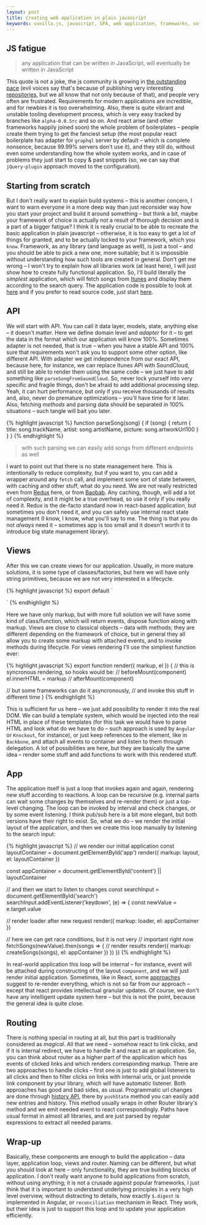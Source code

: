 ```yaml
---
layout: post
title: Creating web application in plain javascript
keywords: vanilla.js, javascript, SPA, web application, frameworks, software development
---
```


## JS fatigue

> any application that can be written in JavaScript, will eventually be written in JavaScript

This quote is not a joke, the js community is growing in [the outstanding pace](http://alexandros.resin.io/npm-now-the-largest-module-repository/) (evil voices say that's because of publishing very interesting [repositories](https://www.npmjs.com/package/is-negative), but we all know that not only because of that), and people very often are frustrated. Requirements for modern applications are incredible, and for newbies it is too overwhelming. Also, there is quite vibrant and unstable tooling development process, which is very easy tracked by branches like `alpha-0.0.5rc` and so on. And react arise (and other frameworks happily joined soon) the whole problem of boilerplates – people create them trying to get the fanciest setup (the most popular react boilerplate has adapter for `graphql` server by default – which is complete nonsence, because 99.99% servers don't use it), and they still do, without even some understanding how the whole system works, and in case of problems they just start to copy & past snippets (so, we can say that `jQuery-plugin` approach moved to the configuration).

## Starting from scratch

But I don't really want to explain build systems – this is another concern, I want to warn everyone in a more deep way than just reconsider way how you start your project and build it around something – but think a bit, maybe your framework of choice is actually not a result of thorough decision and is a part of a bigger fatigue? I think it is really crucial to be able to recreate the basic application in plain javascript – otherwise, it is too easy to get a lot of things for granted, and to be actually locked to your framework, which you `know`. Framework, as any library (and language as well), is just a tool – and you should be able to pick a new one, more suitable; but it is impossible without understanding how such tools are created in general. Don't get me wrong – I won't try to explain how all libraries work (at least here), I will just show how to create fully functional application.
So, I'll build literally the _simplest_ application, which will fetch songs from [Itunes](https://affiliate.itunes.apple.com/resources/documentation/itunes-store-web-service-search-api/) and display them according to the search query. The application code is possible to look at [here](https://github.com/Bloomca/vanilla-web-app) and if you prefer to read source code, just start [here](https://github.com/Bloomca/vanilla-web-app/blob/master/src/index.js).

## API

We will start with API. You can call it data layer, models, state, anything else – it doesn't matter. Here we define domain level and _adapter_ for it – to get the data in the format which our application will know 100%. Sometimes adapter is not needed, that is true – when you have a stable API and 100% sure that requirements won't ask you to support some other option, like different API. With adapter we get independence from our exact API, because here, for instance, we can replace Itunes API with SoundCloud, and still be able to render them using the same code – we just have to add something like `parseSongFromSoundCloud`. So, never lock yourself into very specific and fragile things, don't be afraid to add additional processing step. Yeah, it can hurt performance, but only if you receive thousands of results and, also, never do premature optimizations – you'll have time for it later.
Also, fetching _methods_ and parsing data should be separated in 100% situations – such tangle will bait you later.

{% highlight javascript %}
function parseSong(song) {
  if (song) {
    return {
      title: song.trackName,
      artist: song.artistName,
      picture: song.artworkUrl100
    }
  }
}
{% endhighlight %}
> with such parsing we can easily add songs from different endpoints as well

I want to point out that there is no state management here. This is intentionally to reduce complexity, but if you want to, you can add a wrapper around any `fetch` call, and implement some sort of state between, with caching and other stuff, what do you need. We are not really restricted even from [Redux](https://github.com/reactjs/redux) here, or from [Baobab](https://github.com/Yomguithereal/baobab). Any caching, though, will add a lot of complexity, and it might be a true overhead, so use it only if you really need it. Redux is the de-facto standard now in react-based application, but sometimes you don't need it, and you can safely use internal react state management (I know, I know, what you'll say to me. The thing is that you do not _always_ need it – sometimes app is too small and it doesn't worth it to introduce big state management library).

## Views

After this we can create views for our application. Usually, in more mature solutions, it is some type of classes/factories, but here we will have only string primitives, because we are not very interested in a lifecycle.

{% highlight javascript %}
export default `
  <div class="loader">
    <div class="spinner"></div>
  </div>
`
{% endhighlight %}

Here we have only markup, but with more full solution we will have some kind of class/function, which will return events, dispose function along with markup. Views are close to classical objects – data with methods; they are different depending on the framework of choice, but in general they all allow you to create some markup with attached events, and to invoke methods during lifecycle. For views rendering I'll use the simpliest function ever:

{% highlight javascript %}
export function render({ markup, el }) {
  // this is syncronous rendering, so hooks would be:
  // beforeMount(component)
  el.innerHTML = markup
  // afterMount(component)

  // but some frameworks can do it asyncronously,
  // and invoke this stuff in different time
}
{% endhighlight %}

This is sufficient for us here – we just add possibility to render it into the real DOM. We can build a template system, which would be injected into the real HTML in place of these templates (for this task we would have to parse HTML and look what do we have to do – such approach is used by `Angular` or `Knockout`, for instance), or just keep references to the element, like in `Backbone`, and attach all events to container and listen to them through delegation. A lot of possibilities are here, but they are basically the same idea – render some stuff and add functions to work with this rendered stuff.

## App

The application itself is just a loop that invokes again and again, rendering new stuff according to reactions. A loop can be recursive (e.g. internal parts can wait some changes by themselves and re-render them) or just a top-level changing. The loop can be invoked by interval and check changes, or by some event listening. I think pub/sub here is a bit more elegant, but both versions have their right to exist. So, what we do – we render the initial layout of the application, and then we create this loop manually by listening to the search input:

{% highlight javascript %}
// we render our initial application
const layoutContainer = document.getElementById('app')
render({ markup: layout, el: layoutContainer })

const appContainer = document.getElementById('content') || layoutContainer

// and then we start to listen to changes
const searchInput = document.getElementById('search')
searchInput.addEventListener('keydown', (e) => {
  const newValue = e.target.value

  // render loader after new request
  render({ markup: loader, el: appContainer })

  // here we can get race conditions, but it is not very
  // important right now
  fetchSongs(newValue).then(songs => {
    // render results
    render({ markup: createSongs(songs), el: appContainer })
  })
})
{% endhighlight %}

In real-world application this loop will be internal – for instance, event will be attached during constructing of the layout `component`, and we will just render initial application. Sometimes, like in React, some [approaches](https://github.com/omniscientjs/omniscient) suggest to re-render everything, which is not so far from our approach – except that react provides intellectual granular updates. Of course, we don't have any intelligent update system here – but this is not the point, because the general idea is quite close.

## Routing

There is nothing special in routing at all, but this part is traditionally considered as _magical_. All that we need – somehow react to link clicks, and if it is internal redirect, we have to handle it and react as an application. So, you can think about router as a higher part of the application which has events of clicked links and which renders corresponding markup. There are two approaches to handle clicks – first one is just to add global listeners to all clicks and then to filter clicks on links with internal urls, or just provide link component by your library, which will have automatic listener. Both approaches has good and bad sides, as usual. Programmatic url changes are done through [history API](https://developer.mozilla.org/en-US/docs/Web/API/History_API), there by `pushState` method you can easily add new entries and history. This method usually wraps in other Router library's method and we emit needed event to react correspondingly. Paths have usual format in almost all libraries, and are just parsed by regular expressions to extract all needed params.

## Wrap-up

Basically, these components are enough to build the application – data layer, application loop, views and router. Naming can be different, but what you should look at here – only functionality, they are true building blocks of application. I don't really want anyone to build applications from scratch, without using anything; it is not a crusade against popular frameworks, I just think that it is important to understand underlying principles in a very high level overview, without distracting to details, how exactly `$.digest` is implemented in Angular, or `reconciliation` mechanism in React. They work, but their idea is just to support this loop and to update your application efficiently.

